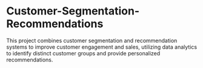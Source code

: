 # Customer-Segmentation-Recommendations
This project combines customer segmentation and recommendation systems to improve customer engagement and sales, utilizing data analytics to identify distinct customer groups and provide personalized recommendations.
